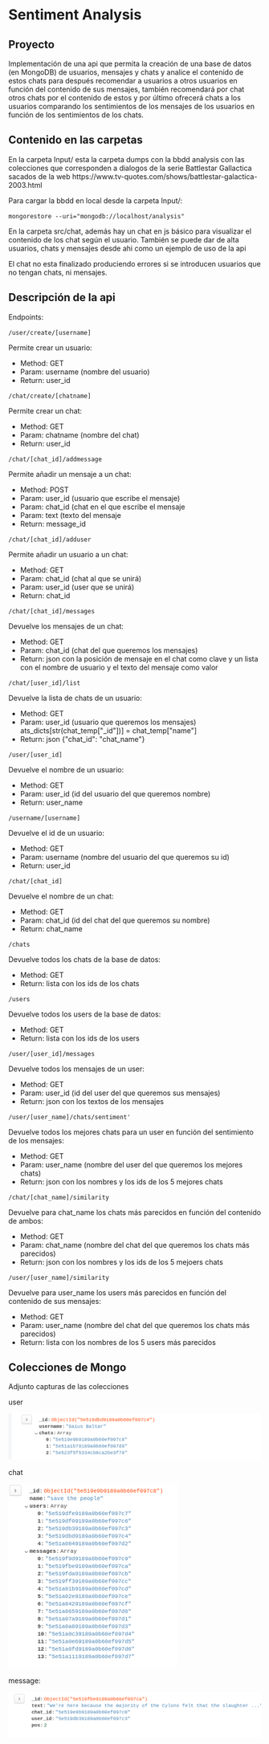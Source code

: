 # Sentiment Analysis
## Proyecto
<p>Implementación de una api que permita la creación de una base de datos (en MongoDB) de usuarios, mensajes y chats y analice el contenido de estos chats para después recomendar a usuarios a otros usuarios en función del contenido de sus mensajes, también recomendará por chat otros chats por el contenido de estos y por último ofrecerá chats a los usuarios comparando los sentimientos de los mensajes de los usuarios en función de los sentimientos de los chats.</p>

## Contenido en las carpetas
<p>En la carpeta Input/ esta la carpeta dumps con la bbdd analysis con las colecciones que corresponden a dialogos de la serie Battlestar Gallactica sacados de la web https://www.tv-quotes.com/shows/battlestar-galactica-2003.html</p>
<p>Para cargar la bbdd en local desde la carpeta Input/:</p>
<pre><code>mongorestore --uri="mongodb://localhost/analysis"</code></pre>
<p>En la carpeta src/chat, además hay un chat en js básico para visualizar el contenido de los chat según el usuario. También se puede dar de alta usuarios, chats y mensajes desde ahi como un ejemplo de uso de la api</p>
<p>El chat no esta finalizado produciendo errores si se introducen usuarios que no tengan chats, ni mensajes.</p>

## Descripción de la api
<p>Endpoints:</p>
<pre><code>/user/create/[username]</code></pre>
<p>Permite crear un usuario:</p>
<ul>
    <li>Method: GET</li>
    <li>Param: username (nombre del usuario)</li>
    <li>Return: user_id</li>
</ul>
<pre><code>/chat/create/[chatname]</code></pre>
<p>Permite crear un chat:</p>
<ul>
    <li>Method: GET</li>
    <li>Param: chatname (nombre del chat)</li>
    <li>Return: user_id</li>
</ul>
<pre><code>/chat/[chat_id]/addmessage</code></pre>
<p>Permite añadir un mensaje a un chat:</p>
<ul>
    <li>Method: POST</li>
    <li>Param: user_id (usuario que escribe el mensaje)</li>
    <li>Param: chat_id (chat en el que escribe el mensaje</li>
    <li>Param: text (texto del mensaje</li>   
    <li>Return: message_id</li>
</ul>
<pre><code>/chat/[chat_id]/adduser</code></pre>
<p>Permite añadir un usuario a un chat:</p>
<ul>
    <li>Method: GET</li>
    <li>Param: chat_id (chat al que se unirá)</li>
    <li>Param: user_id (user que se unirá)</li>
    <li>Return: chat_id</li>
</ul>
<pre><code>/chat/[chat_id]/messages</code></pre>
<p>Devuelve los mensajes de un chat:</p>
<ul>
    <li>Method: GET</li>
    <li>Param: chat_id (chat del que queremos los mensajes)</li>
    <li>Return: json con la posición de mensaje en el chat como clave y un lista con el nombre de usuario y el texto del mensaje como valor</li>
</ul>
<pre><code>/chat/[user_id]/list</code></pre>
<p>Devuelve la lista de chats de un usuario:</p>
<ul>
    <li>Method: GET</li>
    <li>Param: user_id (usuario que queremos los mensajes)</li>
    ats_dicts[str(chat_temp["_id"])] = chat_temp["name"]
    <li>Return: json {"chat_id": "chat_name"}</li>
</ul>
<pre><code>/user/[user_id]</code></pre>
<p>Devuelve el nombre de un usuario:</p>
<ul>
    <li>Method: GET</li>
    <li>Param: user_id (id del usuario del que queremos nombre)</li>
    <li>Return: user_name</li>
</ul>
<pre><code>/username/[username]</code></pre>
<p>Devuelve el id de un usuario:</p>
<ul>
    <li>Method: GET</li>
    <li>Param: username (nombre del usuario del que queremos su id)</li>
    <li>Return: user_id</li>
</ul>
<pre><code>/chat/[chat_id]</code></pre>
<p>Devuelve el nombre de un chat:</p>
<ul>
    <li>Method: GET</li>
    <li>Param: chat_id (id del chat del que queremos su nombre)</li>
    <li>Return: chat_name</li>
</ul>
<pre><code>/chats</code></pre>
<p>Devuelve todos los chats de la base de datos:</p>
<ul>
    <li>Method: GET</li>
    <li>Return: lista con los ids de los chats</li>
</ul>
<pre><code>/users</code></pre>
<p>Devuelve todos los users de la base de datos:</p>
<ul>
    <li>Method: GET</li>
    <li>Return: lista con los ids de los users</li>
</ul>
<pre><code>/user/[user_id]/messages</code></pre>
<p>Devuelve todos los mensajes de un user:</p>
<ul>
    <li>Method: GET</li>
    <li>Param: user_id (id del user del que queremos sus mensajes)</li>
    <li>Return: json con los textos de los mensajes</li>
</ul>
<pre><code>/user/[user_name]/chats/sentiment'</code></pre>
<p>Devuelve todos los mejores chats para un user en función del sentimiento de los mensajes:</p>
<ul>
    <li>Method: GET</li>
    <li>Param: user_name (nombre del user del que queremos los mejores chats)</li>
    <li>Return: json con los nombres y los ids de los 5 mejores chats</li>
</ul>
<pre><code>/chat/[chat_name]/similarity</code></pre>
<p>Devuelve para chat_name los chats más parecidos en función del contenido de ambos:</p>
<ul>
    <li>Method: GET</li>
    <li>Param: chat_name (nombre del chat del que queremos los chats más parecidos)</li>
    <li>Return: json con los nombres y los ids de los 5 mejoers chats</li>
</ul>
<pre><code>/user/[user_name]/similarity</code></pre>
<p>Devuelve para user_name los users más parecidos en función del contenido de sus mensajes:</p>
<ul>
    <li>Method: GET</li>
    <li>Param: user_name (nombre del chat del que queremos los chats más parecidos)</li>
    <li>Return: lista con los nombres de los 5 users más parecidos</li>
</ul>

## Colecciones de Mongo

<p>Adjunto capturas de las colecciones</p>
<p>user</p>

![User](img/user.png)
<p>chat</p>

![Chat](img/chat.png)
<p>message:</p>

![Message](img/message.png)